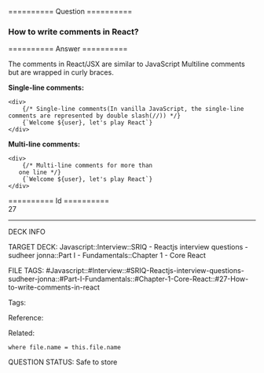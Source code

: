 ========== Question ==========  

### How to write comments in React?  

========== Answer ==========  

The comments in React/JSX are similar to JavaScript Multiline comments but are wrapped in curly braces.

**Single-line comments:**

<!-- codeblock-start -->
<pre><code class="hljs language-jsx">&#x3C;div>
    {<span class="hljs-comment">/* Single-line comments(In vanilla JavaScript, the single-line comments are represented by double slash(//)) */</span>}
    {<span class="hljs-string">`Welcome <span class="hljs-subst">${user}</span>, let's play React`</span>}
&#x3C;/div>
</code></pre>
<!-- codeblock-end -->

**Multi-line comments:**

<!-- codeblock-start -->
<pre><code class="hljs language-jsx">&#x3C;div>
    {<span class="hljs-comment">/* Multi-line comments for more than
   one line */</span>}
    {<span class="hljs-string">`Welcome <span class="hljs-subst">${user}</span>, let's play React`</span>}
&#x3C;/div>
</code></pre>
<!-- codeblock-end -->

========== Id ==========  
27

---

DECK INFO

TARGET DECK: Javascript::Interview::SRIQ - Reactjs interview questions - sudheer jonna::Part I - Fundamentals::Chapter 1 - Core React

FILE TAGS: #Javascript::#Interview::#SRIQ-Reactjs-interview-questions-sudheer-jonna::#Part-I-Fundamentals::#Chapter-1-Core-React::#27-How-to-write-comments-in-react

Tags:

Reference:

Related:

```dataview
where file.name = this.file.name
```
QUESTION STATUS: Safe to store
